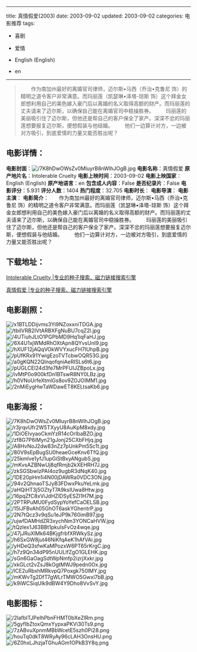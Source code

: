 
---
title: 真情假爱(2003)
date: 2003-09-02
updated: 2003-09-02
categories: 电影推荐
tags:
- 喜剧
- 爱情

- English (English)
- en
---


> 　　作为南加州最好的离婚官司律师，迈尔斯•马西（乔治•克鲁尼 饰）的精明之道令客户非常满意。而玛丽莲（凯瑟琳•泽塔-琼斯 饰）这个拜金女郎想利用自己的美色嫁入豪门后以离婚的名义取得高额的财产。而玛丽莲的丈夫请来了迈尔斯，以确保自己能在离婚官司中稳操胜券。  　　玛丽莲的美丽吸引住了迈尔斯，但他还是帮自己的客户保全了家产。深深不忿的玛丽莲想要报复迈尔斯，便想假装与他结婚。  　　他们一边算计对方，一边被对方吸引，到底爱情的力量又能否胜出呢？

## **电影详情**：

**电影封面**：<img src="https://image.tmdb.org/t/p/w200/7K8hDwOWsZv0MluyrB8nWlhJOgB.jpg" alt="/7K8hDwOWsZv0MluyrB8nWlhJOgB.jpg" title="/7K8hDwOWsZv0MluyrB8nWlhJOgB.jpg">
**电影名称**：真情假爱
**原产地片名**：Intolerable Cruelty
**电影上映时间**：2003-09-02
**电影上映国家**：English (English)
**原产地语言**：en
**包含成人内容**：False
**是否纪录片**：False
**电影评分**：5.931
**评分人数**：1404
**热门程度**：32.705
**电影时长**：
**电影导演**：
**电影主演**：
**电影简介**：　　作为南加州最好的离婚官司律师，迈尔斯•马西（乔治•克鲁尼 饰）的精明之道令客户非常满意。而玛丽莲（凯瑟琳•泽塔-琼斯 饰）这个拜金女郎想利用自己的美色嫁入豪门后以离婚的名义取得高额的财产。而玛丽莲的丈夫请来了迈尔斯，以确保自己能在离婚官司中稳操胜券。  　　玛丽莲的美丽吸引住了迈尔斯，但他还是帮自己的客户保全了家产。深深不忿的玛丽莲想要报复迈尔斯，便想假装与他结婚。  　　他们一边算计对方，一边被对方吸引，到底爱情的力量又能否胜出呢？

## **下载地址**：
[Intolerable Cruelty |专业的种子搜索、磁力链接搜索引擎](https://movie.amd794.com:2083/?search=Intolerable%20Cruelty&ordering=&mode=match_phrase&page_size=10&page=1)

[真情假爱 |专业的种子搜索、磁力链接搜索引擎](https://movie.amd794.com:2083/?search=%E7%9C%9F%E6%83%85%E5%81%87%E7%88%B1&ordering=&mode=match_phrase&page_size=10&page=1)
 

## **电影剧照**：
<img src="https://image.tmdb.org/t/p/original/x1BTLDDijvms3Yi9NZoxxniTDGA.jpg" alt="/x1BTLDDijvms3Yi9NZoxxniTDGA.jpg" title="/x1BTLDDijvms3Yi9NZoxxniTDGA.jpg"><img src="https://image.tmdb.org/t/p/original/tbilVRB2IVtARBXFgNuBU7cqZ2l.jpg" alt="/tbilVRB2IVtARBXFgNuBU7cqZ2l.jpg" title="/tbilVRB2IVtARBXFgNuBU7cqZ2l.jpg"><img src="https://image.tmdb.org/t/p/original/4UTiuhJLtO1PGPbMD9Hq1iqFaHJ.jpg" alt="/4UTiuhJLtO1PGPbMD9Hq1iqFaHJ.jpg" title="/4UTiuhJLtO1PGPbMD9Hq1iqFaHJ.jpg"><img src="https://image.tmdb.org/t/p/original/6X4U1xjWMdRhOXtApn8QYvsUnI9.jpg" alt="/6X4U1xjWMdRhOXtApn8QYvsUnI9.jpg" title="/6X4U1xjWMdRhOXtApn8QYvsUnI9.jpg"><img src="https://image.tmdb.org/t/p/original/hXUF12jAQqVOkWVYxucFH7IUhpB.jpg" alt="/hXUF12jAQqVOkWVYxucFH7IUhpB.jpg" title="/hXUF12jAQqVOkWVYxucFH7IUhpB.jpg"><img src="https://image.tmdb.org/t/p/original/pUfKRx91YwigEzoTVTcbwOQR53G.jpg" alt="/pUfKRx91YwigEzoTVTcbwOQR53G.jpg" title="/pUfKRx91YwigEzoTVTcbwOQR53G.jpg"><img src="https://image.tmdb.org/t/p/original/a0gKQN22QlnqofqniAeRISLs6t6.jpg" alt="/a0gKQN22QlnqofqniAeRISLs6t6.jpg" title="/a0gKQN22QlnqofqniAeRISLs6t6.jpg"><img src="https://image.tmdb.org/t/p/original/pUGLCEl24d3fe7MrPFUIJZBpoLx.jpg" alt="/pUGLCEl24d3fe7MrPFUIJZBpoLx.jpg" title="/pUGLCEl24d3fe7MrPFUIJZBpoLx.jpg"><img src="https://image.tmdb.org/t/p/original/ivMtP0o900kfDn1BTswR8NY0LBz.jpg" alt="/ivMtP0o900kfDn1BTswR8NY0LBz.jpg" title="/ivMtP0o900kfDn1BTswR8NY0LBz.jpg"><img src="https://image.tmdb.org/t/p/original/h0VNoUrfeXtmlGs8ov9ZOJOIMM1.jpg" alt="/h0VNoUrfeXtmlGs8ov9ZOJOIMM1.jpg" title="/h0VNoUrfeXtmlGs8ov9ZOJOIMM1.jpg"><img src="https://image.tmdb.org/t/p/original/2nMiEygHwTaWDawET8KELtsaKb6.jpg" alt="/2nMiEygHwTaWDawET8KELtsaKb6.jpg" title="/2nMiEygHwTaWDawET8KELtsaKb6.jpg">

## **电影海报**：
<img src="https://image.tmdb.org/t/p/original/7K8hDwOWsZv0MluyrB8nWlhJOgB.jpg" alt="/7K8hDwOWsZv0MluyrB8nWlhJOgB.jpg" title="/7K8hDwOWsZv0MluyrB8nWlhJOgB.jpg"><img src="https://image.tmdb.org/t/p/original/r3jrqvUfr2W5TXyyU8AuKpM8xdy.jpg" alt="/r3jrqvUfr2W5TXyyU8AuKpM8xdy.jpg" title="/r3jrqvUfr2W5TXyyU8AuKpM8xdy.jpg"><img src="https://image.tmdb.org/t/p/original/1DiOEIvyaoCkmYzR14cOrIbaBZO.jpg" alt="/1DiOEIvyaoCkmYzR14cOrIbaBZO.jpg" title="/1DiOEIvyaoCkmYzR14cOrIbaBZO.jpg"><img src="https://image.tmdb.org/t/p/original/zf8G7P6iMyn21gJonj25CXbFHjq.jpg" alt="/zf8G7P6iMyn21gJonj25CXbFHjq.jpg" title="/zf8G7P6iMyn21gJonj25CXbFHjq.jpg"><img src="https://image.tmdb.org/t/p/original/A8HvNoJ2dw83nZz7pUnkPm5Sc1t.jpg" alt="/A8HvNoJ2dw83nZz7pUnkPm5Sc1t.jpg" title="/A8HvNoJ2dw83nZz7pUnkPm5Sc1t.jpg"><img src="https://image.tmdb.org/t/p/original/80V9sEpBugSU0heaeGceKnv6TfQ.jpg" alt="/80V9sEpBugSU0heaeGceKnv6TfQ.jpg" title="/80V9sEpBugSU0heaeGceKnv6TfQ.jpg"><img src="https://image.tmdb.org/t/p/original/25kmlve1yfJ1upGiStBxyANgubS.jpg" alt="/25kmlve1yfJ1upGiStBxyANgubS.jpg" title="/25kmlve1yfJ1upGiStBxyANgubS.jpg"><img src="https://image.tmdb.org/t/p/original/mKvsAZBNwUj8qfRmjb2kXEHRH7J.jpg" alt="/mKvsAZBNwUj8qfRmjb2kXEHRH7J.jpg" title="/mKvsAZBNwUj8qfRmjb2kXEHRH7J.jpg"><img src="https://image.tmdb.org/t/p/original/zkSGSbwIzPAI4oz9ugbR3dNqK40.jpg" alt="/zkSGSbwIzPAI4oz9ugbR3dNqK40.jpg" title="/zkSGSbwIzPAI4oz9ugbR3dNqK40.jpg"><img src="https://image.tmdb.org/t/p/original/1DE20pHm1i4N00jDAWRa0VDC3ON.jpg" alt="/1DE20pHm1i4N00jDAWRa0VDC3ON.jpg" title="/1DE20pHm1i4N00jDAWRa0VDC3ON.jpg"><img src="https://image.tmdb.org/t/p/original/94v2QhnaoTSJyB3FDwxPkuYeLmk.jpg" alt="/94v2QhnaoTSJyB3FDwxPkuYeLmk.jpg" title="/94v2QhnaoTSJyB3FDwxPkuYeLmk.jpg"><img src="https://image.tmdb.org/t/p/original/aHQiHT3j5OZtyT7A9ksIUwa8Htw.jpg" alt="/aHQiHT3j5OZtyT7A9ksIUwa8Htw.jpg" title="/aHQiHT3j5OZtyT7A9ksIUwa8Htw.jpg"><img src="https://image.tmdb.org/t/p/original/16pqZfC8xViJdHZlDSyESZI1H7M.jpg" alt="/16pqZfC8xViJdHZlDSyESZI1H7M.jpg" title="/16pqZfC8xViJdHZlDSyESZI1H7M.jpg"><img src="https://image.tmdb.org/t/p/original/2PTRPuMU0FydSypYoYefCaOELSB.jpg" alt="/2PTRPuMU0FydSypYoYefCaOELSB.jpg" title="/2PTRPuMU0FydSypYoYefCaOELSB.jpg"><img src="https://image.tmdb.org/t/p/original/15lJFBvAh05GhOT6askYGhentrP.jpg" alt="/15lJFBvAh05GhOT6askYGhentrP.jpg" title="/15lJFBvAh05GhOT6askYGhentrP.jpg"><img src="https://image.tmdb.org/t/p/original/2N7tQcz3v9qSu1eJP9k760imB97.jpg" alt="/2N7tQcz3v9qSu1eJP9k760imB97.jpg" title="/2N7tQcz3v9qSu1eJP9k760imB97.jpg"><img src="https://image.tmdb.org/t/p/original/ujwfDAMHdZR3xychNm3YONCaHVW.jpg" alt="/ujwfDAMHdZR3xychNm3YONCaHVW.jpg" title="/ujwfDAMHdZR3xychNm3YONCaHVW.jpg"><img src="https://image.tmdb.org/t/p/original/tQzlex1J63BBt1pkuIsFvOz4wqe.jpg" alt="/tQzlex1J63BBt1pkuIsFvOz4wqe.jpg" title="/tQzlex1J63BBt1pkuIsFvOz4wqe.jpg"><img src="https://image.tmdb.org/t/p/original/47jJRuXlMk64BKjgfrbfXRWkySz.jpg" alt="/47jJRuXlMk64BKjgfrbfXRWkySz.jpg" title="/47jJRuXlMk64BKjgfrbfXRWkySz.jpg"><img src="https://image.tmdb.org/t/p/original/h6SxGW8jut46NiKfqAeK1hAfVAi.jpg" alt="/h6SxGW8jut46NiKfqAeK1hAfVAi.jpg" title="/h6SxGW8jut46NiKfqAeK1hAfVAi.jpg"><img src="https://image.tmdb.org/t/p/original/yHDeQ3sfwKaMPozxW6PT65rKrgC.jpg" alt="/yHDeQ3sfwKaMPozxW6PT65rKrgC.jpg" title="/yHDeQ3sfwKaMPozxW6PT65rKrgC.jpg"><img src="https://image.tmdb.org/t/p/original/h7z9Qn34dP95nUULlfZgO1GLEHK.jpg" alt="/h7z9Qn34dP95nUULlfZgO1GLEHK.jpg" title="/h7z9Qn34dP95nUULlfZgO1GLEHK.jpg"><img src="https://image.tmdb.org/t/p/original/sGn6GaOagSdtWpNmfp2izrjXxkr.jpg" alt="/sGn6GaOagSdtWpNmfp2izrjXxkr.jpg" title="/sGn6GaOagSdtWpNmfp2izrjXxkr.jpg"><img src="https://image.tmdb.org/t/p/original/xkGLct2vZsJ8kOgtMWJ9pedn0Ox.jpg" alt="/xkGLct2vZsJ8kOgtMWJ9pedn0Ox.jpg" title="/xkGLct2vZsJ8kOgtMWJ9pedn0Ox.jpg"><img src="https://image.tmdb.org/t/p/original/lCE2uRbxhMRkvpQ7Poxgk750lMY.jpg" alt="/lCE2uRbxhMRkvpQ7Poxgk750lMY.jpg" title="/lCE2uRbxhMRkvpQ7Poxgk750lMY.jpg"><img src="https://image.tmdb.org/t/p/original/mKWvTg2DfT7gWLrTMWO5Gwxl7bB.jpg" alt="/mKWvTg2DfT7gWLrTMWO5Gwxl7bB.jpg" title="/mKWvTg2DfT7gWLrTMWO5Gwxl7bB.jpg"><img src="https://image.tmdb.org/t/p/original/k9iWCSiqUlk9dBW4Y9Dho8VvSvY.jpg" alt="/k9iWCSiqUlk9dBW4Y9Dho8VvSvY.jpg" title="/k9iWCSiqUlk9dBW4Y9Dho8VvSvY.jpg">

## **电影图标**：
<img src="https://image.tmdb.org/t/p/original/2lafbITJPeIhPbnFHMT0bXeZlRm.png" alt="/2lafbITJPeIhPbnFHMT0bXeZlRm.png" title="/2lafbITJPeIhPbnFHMT0bXeZlRm.png"><img src="https://image.tmdb.org/t/p/original/5gyfIbZtoxQmxYypxaPKVi30Ts9.png" alt="/5gyfIbZtoxQmxYypxaPKVi30Ts9.png" title="/5gyfIbZtoxQmxYypxaPKVi30Ts9.png"><img src="https://image.tmdb.org/t/p/original/7zABvuXpnmMBbWcetE5szh0Pi28.png" alt="/7zABvuXpnmMBbWcetE5szh0Pi28.png" title="/7zABvuXpnmMBbWcetE5szh0Pi28.png"><img src="https://image.tmdb.org/t/p/original/houTq0dkT8WRyAy96cLAH3OnsHU.png" alt="/houTq0dkT8WRyAy96cLAH3OnsHU.png" title="/houTq0dkT8WRyAy96cLAH3OnsHU.png"><img src="https://image.tmdb.org/t/p/original/6Z0hxLJhzjaTGhuAGm1OPkB3Y8q.png" alt="/6Z0hxLJhzjaTGhuAGm1OPkB3Y8q.png" title="/6Z0hxLJhzjaTGhuAGm1OPkB3Y8q.png">
